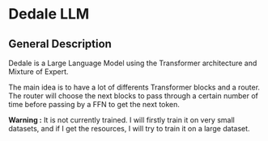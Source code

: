 # Dedale LLM

## General Description

Dedale is a Large Language Model using the Transformer architecture and Mixture of Expert.

The main idea is to have a lot of differents Transformer blocks and a router.
The router will choose the next blocks to pass through a certain number of time before passing by a FFN to get the next token.

**Warning :** It is not currently trained. I will firstly train it on very small datasets, and if I get the resources, I will try to train it on a large dataset.
